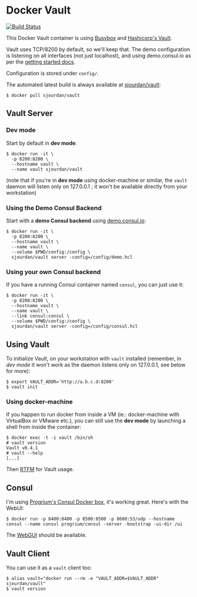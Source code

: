 # Docker Vault

[![Build Status](https://travis-ci.org/sjourdan/docker-vault.svg?branch=master)](https://travis-ci.org/sjourdan/docker-vault)

This Docker Vault container is using [Busybox](https://registry.hub.docker.com/u/progrium/busybox/) and [Hashicorp's Vault](https://vaultproject.io/).

Vault uses TCP/8200 by default, so we'll keep that. The demo configuration is listening on all interfaces (not just localhost), and using demo.consul.io as per the [getting started docs](https://vaultproject.io/intro/getting-started/deploy.html).

Configuration is stored under `config/`.

The automated latest build is always available at [sjourdan/vault](https://registry.hub.docker.com/u/sjourdan/vault/):

    $ docker pull sjourdan/vault

## Vault Server

### Dev mode

Start by default in **dev mode**:

    $ docker run -it \
      -p 8200:8200 \
      --hostname vault \
      --name vault sjourdan/vault

(note that if you're in **dev mode** using docker-machine or similar, the `vault` daemon will listen only on 127.0.0.1 ; it won't be available directly from your workstation)

### Using the Demo Consul Backend

Start with a **demo Consul backend** using [demo.consul.io](https://demo.consul.io):

    $ docker run -it \
      -p 8200:8200 \
      --hostname vault \
      --name vault \
      --volume $PWD/config:/config \
      sjourdan/vault server -config=/config/demo.hcl

### Using your own Consul backend

If you have a running Consul container named `consul`, you can just use it:

    $ docker run -it \
      -p 8200:8200 \
      --hostname vault \
      --name vault \
      --link consul:consul \
      --volume $PWD/config:/config \
      sjourdan/vault server -config=/config/consul.hcl

## Using Vault

To initialize Vault, on your workstation with `vault` installed (remember, in _dev mode_ it won't work as the daemon listens only on 127.0.0.1, see below for more):

    $ export VAULT_ADDR='http://a.b.c.d:8200'
    $ vault init

### Using docker-machine

If you happen to run docker from inside a VM (ie.: docker-machine with VirtualBox or VMware etc.), you can still use the **dev mode** by launching a shell from inside the container:

```
$ docker exec -t -i vault /bin/sh
# vault version
Vault v0.4.1
# vault --help
[...]
```

Then [RTFM](https://vaultproject.io/intro/getting-started/first-secret.html) for Vault usage.

## Consul

I'm using [Progrium's Consul Docker box](https://github.com/gliderlabs/docker-consul), it's working great.
Here's with the WebUI:

    $ docker run -p 8400:8400 -p 8500:8500 -p 8600:53/udp --hostname consul --name consul progrium/consul -server -bootstrap -ui-dir /ui

The [WebGUI](http://a.b.c.d:8500/) should be available.

## Vault Client

You can use it as a `vault` client too:

    $ alias vault="docker run --rm -e "VAULT_ADDR=$VAULT_ADDR" sjourdan/vault"
    $ vault version
